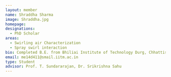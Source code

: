 ```yaml
---
layout: member
name: Shraddha Sharma
image: Shraddha.jpg
homepage:
designations: 
  - PhD Scholar
areas: 
  - Swirling air Characterization
  - Spray swirl interaction
bio: Completed B.E. from Bhiliai Institute of Technology Durg, Chhattisgarh.(2009-2013) Currently persuing Ph.D. (Direct) in Mechanical Engineering Department IIT Madras. (2014-present) 
email: me14d411@smail.iitm.ac.in
type: Student
advisor: Prof. T. Sundararajan, Dr. Srikrishna Sahu
---
```

